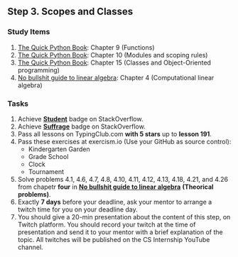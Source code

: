 ## Step 3. Scopes and Classes

### Study Items

  1. [The Quick Python Book](README.md): Chapter 9 (Functions)
  2. [The Quick Python Book](README.md): Chapter 10 (Modules and scoping rules)
  3. [The Quick Python Book](README.md): Chapter 15 (Classes and Object-Oriented programming)
  4. [No bullshit guide to linear algebra](README.md): Chapter 4 (Computational linear algebra)

  
  
### Tasks

  1. Achieve [**Student**](https://stackoverflow.com/help/badges/2/student) badge on StackOverflow.
  2. Achieve [**Suffrage**](https://stackoverflow.com/help/badges/804/suffrage) badge on StackOverflow.
  3. Pass all lessons on TypingClub.com **with 5 stars** up to **lesson 191**.
  4. Pass these exercises at exercism.io (Use your GitHub as source control):
      - Kindergarten Garden
      - Grade School
      - Clock
      - Tournament
  5. Solve problems 4.1, 4.6, 4.7, 4.8, 4.10, 4.11, 4.12, 4.13, 4.18, 4.21, and 4.26 from chapetr **four** in **[No bullshit guide to linear algebra](README.md)** **(Theorical problems)**.
  6. Exactly **7 days** before your deadline, ask your mentor to arrange a twitch time for you on your deadline day.
  7. You should give a 20-min presentation about the content of this step, on Twitch platform. You should record your twitch at the time of presentation and send it to your mentor with a brief explanation of the topic. All twitches will be published on the CS Internship YouTube channel.
